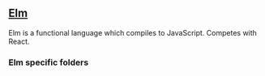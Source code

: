 ## [Elm](https://elm-lang.org/)

Elm is a functional language which compiles to JavaScript. Competes with React.  

### Elm specific folders
